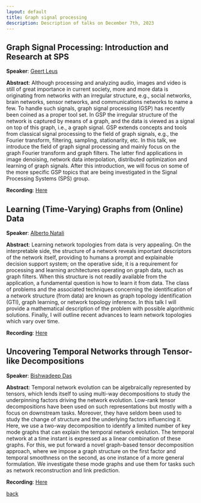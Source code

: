 ```yaml
---
layout: default
title: Graph signal processing
description: Description of talks on December 7th, 2023
---
```


## Graph Signal Processing: Introduction and Research at SPS

**Speaker**: [Geert Leus](https://sps.ewi.tudelft.nl/People/bio.php?id=3)

**Abstract**: Although processing and analyzing audio, images and video is still of great importance in current society, more and more data is originating from networks with an irregular structure, e.g., social networks, brain networks, sensor networks, and communications networks to name a few. To handle such signals, graph signal processing (GSP) has recently been coined as a proper tool set. In GSP the irregular structure of the network is captured by means of a graph, and the data is viewed as a signal on top of this graph, i.e., a graph signal. GSP extends concepts and tools from classical signal processing to the field of graph signals, e.g., the Fourier transform, filtering, sampling, stationarity, etc. In this talk, we introduce the field of graph signal processing and mainly focus on the graph Fourier transform and graph filters. The latter find applications in image denoising, network data interpolation, distributed optimization and learning of graph signals. After this introduction, we will focus on some of the more specific GSP topics that are being investigated in the Signal Processing Systems (SPS) group.

**Recording**: [Here](https://www.youtube.com/watch?v=O6rxAIbqqMo&ab_channel=Elvinisufi)

## Learning (Time-Varying) Graphs from (Online) Data 


**Speaker**: [Alberto Natali](https://scholar.google.it/citations?user=NC9UHssAAAAJ&hl=en) 

**Abstract**: Learning network topologies from data is very appealing. On the interpretable side, the structure of a network reveals important descriptors of the network itself, providing to humans a prompt and explainable decision support system; on the operative side, it is a requirement for processing and learning architectures operating on graph data, such as graph filters. When this structure is not readily available from the application, a fundamental question is how to learn it from data. The class of problems and the associated techniques concerning the identification of a network structure (from data) are known as graph topology identification (GTI), graph learning, or network topology inference. In this talk I will provide a mathematical description of the problem with possible algorithmic solutions. Finally, I will outline recent advances to learn network topologies which vary over time.

**Recording**: [Here](https://www.youtube.com/watch?v=kCUVcRBg0nc&ab_channel=Elvinisufi)



## Uncovering Temporal Networks through Tensor-like Decompositions

**Speaker**: [Bishwadeep Das](https://scholar.google.com/citations?user=3D96umoAAAAJ&hl=en)

**Abstract**: Temporal network evolution can be algebraically represented by tensors, which lends itself to using multi-way decompositions to study the underpinning factors driving the network evolution. Low-rank tensor decompositions have been used on such representations but mostly with a focus on downstream tasks. Moreover, they have seldom been used to study the change of structure and the underlying factors influencing it. Here, we use a two-way decomposition to identify a limited number of key mode graphs that can explain the temporal network evolution. The temporal network at a time instant is expressed as a linear combination of these graphs. For this, we put forward a novel graph-based tensor decomposition approach, where we impose a graph structure on the first factor and temporal smoothness on the second, as one instance of a more general formulation. We investigate these mode graphs and use them for tasks such as network reconstruction and link prediction.

**Recording**: [Here](https://www.youtube.com/watch?v=wUy4S24fjoA&ab_channel=Elvinisufi)





[back](../)
